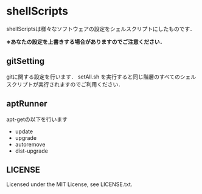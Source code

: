 # shellScripts
shellScriptsは様々なソフトウェアの設定をシェルスクリプトにしたものです．

**※あなたの設定を上書きする場合がありますのでご注意ください．**

## gitSetting
gitに関する設定を行います．
setAll.sh を実行すると同じ階層のすべてのシェルスクリプトが実行されますのでご利用ください．

## aptRunner
apt-getの以下を行います

- update
- upgrade
- autoremove
- dist-upgrade

## LICENSE
Licensed under the MIT License, see LICENSE.txt.

